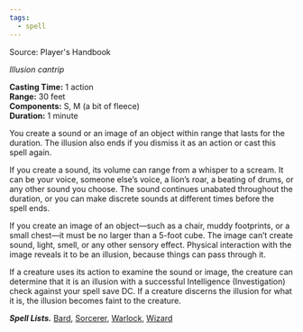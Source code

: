 ```yaml
---
tags:
  - spell
---
```

Source: Player's Handbook

_Illusion cantrip_

**Casting Time:** 1 action  
**Range:** 30 feet  
**Components:** S, M (a bit of fleece)  
**Duration:** 1 minute

You create a sound or an image of an object within range that lasts for the duration. The illusion also ends if you dismiss it as an action or cast this spell again.

If you create a sound, its volume can range from a whisper to a scream. It can be your voice, someone else’s voice, a lion’s roar, a beating of drums, or any other sound you choose. The sound continues unabated throughout the duration, or you can make discrete sounds at different times before the spell ends.

If you create an image of an object—such as a chair, muddy footprints, or a small chest—it must be no larger than a 5-foot cube. The image can’t create sound, light, smell, or any other sensory effect. Physical interaction with the image reveals it to be an illusion, because things can pass through it.

If a creature uses its action to examine the sound or image, the creature can determine that it is an illusion with a successful Intelligence (Investigation) check against your spell save DC. If a creature discerns the illusion for what it is, the illusion becomes faint to the creature.

**_Spell Lists._** [Bard](http://dnd5e.wikidot.com/spells:bard), [Sorcerer](http://dnd5e.wikidot.com/spells:sorcerer), [Warlock](http://dnd5e.wikidot.com/spells:warlock), [Wizard](http://dnd5e.wikidot.com/spells:wizard)